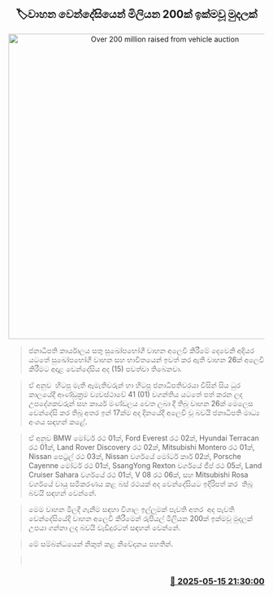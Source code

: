 <p align='center'><b><h2 align='center' title='Over 200 million raised from vehicle auction'>🏷වාහන වෙන්දේසියෙන් මිලියන 200ක් ඉක්මවූ මුදලක්</h2></b></p>
<p align='center'><img src='https://helakuru.sgp1.cdn.digitaloceanspaces.com/esana/images/lib/gove-vehical.jpg' width='600' alt='Over 200 million raised from vehicle auction'></p>

> ජනාධිපති කාර්යාලය සතු සුඛෝපභෝගී වාහන අලෙවි කිරීමේ දෙවෙනි අදියර යටතේ සුඛෝපභෝගී වාහන සහ භාවිතයෙන් ඉවත් කර ඇති වාහන 26ක් අලෙවි කිරීමට අදාළ වෙන්දේසිය අද (15) පවත්වා තිබෙනවා.

> ඒ අනුව  හිටපු මැති ඇමැතිවරුන් හා හිටපු ජනාධිපතිවරයා විසින් සිය ධුර කාලයේදී ආණ්ඩුක්‍රම ව්‍යවස්ථාවේ 41 (01) වගන්තිය යටතේ පත් කරන ලද උපදේශකවරුන් සහ කාර්ය මණ්ඩලය වෙත ලබා දී තිබු වාහන 26ක් මෙලෙස වෙන්දේසි කර තිබූ අතර ඉන් 17ක්ම අද දිනයේදී අලෙවි වූ බවයි ජනාධිපති මාධ්‍ය අංශය සඳහන් කළේ.

> ඒ අනුව BMW මෝටර් රථ 01ක්, Ford Everest රථ 02ක්, Hyundai Terracan රථ 01ක්, Land Rover Discovery රථ 02ක්, Mitsubishi Montero රථ 01ක්, Nissan පෙට්‍රල් රථ 03ක්, Nissan වර්ගයේ මෝටර් කාර් 02ක්, Porsche Cayenne මෝටර් රථ 01ක්, SsangYong Rexton වර්ගයේ ජීප් රථ 05ක්, Land Cruiser Sahara වර්ගයේ රථ 01ක්, V 08 රථ 06ක්, සහ Mitsubishi Rosa වර්ගයේ වායු සමීකරණය කළ බස් රථයක් අද වෙන්දේසියට ඉදිරිපත් කර  තිබූ බවයි සඳහන් වෙන්නේ.

> මෙම වාහන මිලදී ගැනීම සඳහා විශාල ඉල්ලුමක් පැවති අතර  අද පැවති වෙන්දේසියේදි වාහන අලෙවි කිරීමෙන් රුපියල් මිලියන 200ක් ඉක්මවූ මුදලක් උපයා ගන්නා ලද බවයි වැඩිදුරටත් සඳහන් වෙන්නේ.

> මේ සම්බන්ධයෙන් නිකුත් කළ නිවේදනය පහතින්.

>  



<h3 align='right'><a href='https://www.helakuru.lk/esana/p/110121/'>📅 2025-05-15 21:30:00</a></h3>
